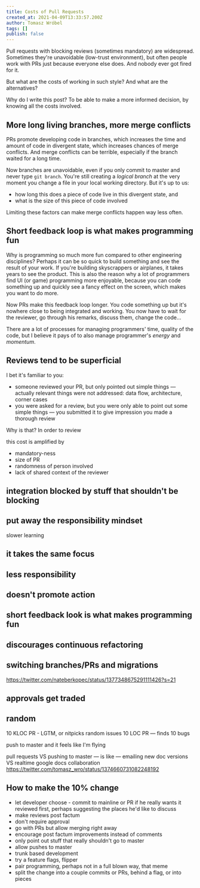 ```yaml
---
title: Costs of Pull Requests
created_at: 2021-04-09T13:33:57.200Z
author: Tomasz Wróbel
tags: []
publish: false
---
```


Pull requests with blocking reviews (sometimes mandatory) are widespread. Sometimes they're unavoidable (low-trust environment), but often people work with PRs just because everyone else does. And nobody ever got fired for it.

But what are the costs of working in such style? And what are the alternatives?

Why do I write this post? To be able to make a more informed decision, by knowing all the costs involved.

## More long living branches, more merge conflicts

PRs promote developing code in branches, which increases the time and amount of code in divergent state, which increases chances of merge conflicts. And merge conflicts can be terrible, especially if the branch waited for a long time.

<!-- If you think -->

Now branches are unavoidable, even if you only commit to master and never type `git branch`. You're still creating a _logical branch_ at the very moment you change a file in your local working directory. But it's up to us:

* how long this does a piece of code live in this divergent state, and
* what is the size of this piece of code involved
 
Limiting these factors can make merge conflicts happen way less often.

<!-- google docs -->

<!-- I like to work ... preparatory refactorings k beck -->

<!-- size of piece of code end reviewability -->

## Short feedback loop is what makes programming fun

Why is programming so much more fun compared to other engineering disciplines? Perhaps it can be so quick to build something and see the result of your work. If you're building skyscrappers or airplanes, it takes years to see the product. This is also the reason why a lot of programmers find UI (or game) programming more enjoyable, because you can code something up and quickly see a fancy effect on the screen, which makes you want to do more.

Now PRs make this feedback loop longer. You code something up but it's nowhere close to being integrated and working. You now have to wait for the reviewer, go through his remarks, discuss them, change the code... 

There are a lot of processes for managing programmers' time, quality of the code, but I believe it pays of to also manage programmer's _energy_ and _momentum_.

## Reviews tend to be superficial

I bet it's familiar to you:

* someone reviewed your PR, but only pointed out simple things — actually relevant things were not addressed: data flow, architecture, corner cases
* you were asked for a review, but you were only able to point out some simple things — you submitted it to give impression you made a thorough review

Why is that? In order to review 


this cost is amplified by
* mandatory-ness
* size of PR
* randomness of person involved
* lack of shared context of the reviewer

## integration blocked by stuff that shouldn't be blocking

## put away the responsibility mindset

slower learning

## it takes the same focus

## less responsibility

## doesn't promote action

## short feedback look is what makes programming fun

## discourages continuous refactoring

## switching branches/PRs and migrations

https://twitter.com/nateberkopec/status/1377348675291111426?s=21

## approvals get traded


## random

10 KLOC PR - LGTM, or nitpicks random issues
10 LOC PR — finds 10 bugs

push to master and it feels like I'm flying

pull requests VS pushing to master — is like — emailing new doc versions VS realtime google docs collaboration https://twitter.com/tomasz_wro/status/1374660731082248192

## How to make the 10% change

* let developer choose - commit to mainline or PR if he really wants it reviewed first, perhaps suggesting the places he'd like to discuss
* make reviews post factum
* don't require approval
* go with PRs but allow merging right away
* encourage post factum improvements instead of comments
* only point out stuff that really shouldn't go to master
* allow pushes to master
* trunk based development
* try a feature flags, flipper
* pair programming, perhaps not in a full blown way, that meme
* split the change into a couple commits or PRs, behind a flag, or into pieces
